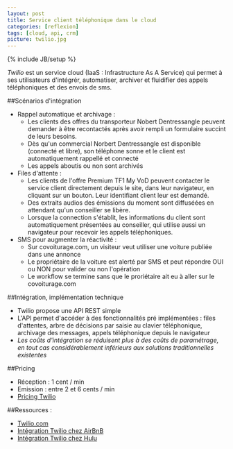```yaml
---
layout: post
title: Service client téléphonique dans le cloud
categories: [reflexion]
tags: [cloud, api, crm]
picture: twilio.jpg
---
```

{% include JB/setup %}

_Twilio_ est un service cloud (IaaS : Infrastructure As A Service) qui permet à ses utilisateurs d'intégrér, automatiser, archiver et fluidifier des appels téléphoniques et des envois de sms.

##Scénarios d'intégration

- Rappel automatique et archivage :
    - Les clients des offres du transporteur Nobert Dentressangle peuvent demander à être recontactés après avoir rempli un formulaire succint de leurs besoins. 
    - Dès qu'un commercial Norbert Dentressangle est disponible (connecté et libre), son téléphone sonne et le client est automatiquement rappellé et connecté
    - Les appels aboutis ou non sont archivés
- Files d'attente :
    - Les clients de l'offre Premium TF1 My VoD peuvent contacter le service client directement depuis le site, dans leur navigateur, en cliquant sur un bouton. Leur identifiant client leur est demandé. 
    - Des extraits audios des émissions du moment sont diffuséées en attendant qu'un conseiller se libère. 
    - Lorsque la connection s'établit, les informations du client sont automatiquement présentées au conseiller, qui utilise aussi un navigateur pour recevoir les appels téléphoniques.
- SMS pour augmenter la réactivité :
    - Sur covoiturage.com, un visiteur veut utiliser une voiture publiée dans une annonce
    - Le propriétaire de la voiture est alerté par SMS et peut répondre OUI ou NON pour valider ou non l'opération
    - Le workflow se termine sans que le proriétaire ait eu à aller sur le covoiturage.com

##Intégration, implémentation technique

- Twilio propose une API REST simple
- L'API permet d'accéder à des fonctionnalités pré implémentées : files d'attentes, arbre de décisions par saisie au clavier téléphonique, archivage des messages, appels téléphonique depuis le navigateur
- _Les coûts d'intégration se réduisent plus à des coûts de paramétrage, en tout cas considérablement inférieurs aux solutions traditionnelles existentes_

##Pricing

- Réception : 1 cent / min
- Emission : entre 2 et 6 cents / min
- [Pricing Twilio](http://www.twilio.com/voice/pricing)


##Ressources :
- [Twilio.com](https://www.twilio.com)
- [Intégration Twilio chez AirBnB](https://www.twilio.com/customers/stories/airbnb)
- [Intégration Twilio chez Hulu](https://www.twilio.com/customers/stories/hulu)